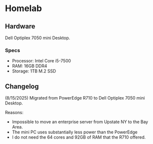 # Homelab

## Hardware

Dell Optiplex 7050 mini Desktop.

### Specs

- Processor: Intel Core i5-7500
- RAM: 16GB DDR4
- Storage: 1TB M.2 SSD

## Changelog

(8/15/2025) Migrated from PowerEdge R710 to Dell Optiplex 7050 mini Desktop.

Reasons:
- Impossible to move an enterprise server from Upstate NY to the Bay Area.
- The mini PC uses substantially less power than the PowerEdge
- I do not need the 64 cores and 92GB of RAM that the R710 offered.
